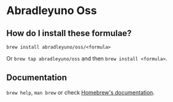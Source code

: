 # Abradleyuno Oss

## How do I install these formulae?

`brew install abradleyuno/oss/<formula>`

Or `brew tap abradleyuno/oss` and then `brew install <formula>`.

## Documentation

`brew help`, `man brew` or check [Homebrew's documentation](https://docs.brew.sh).
